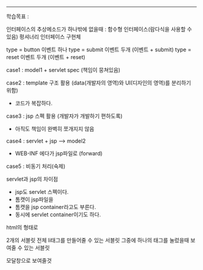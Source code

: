 <hr>

학습목표 : 




인터페이스의 추상메소드가 하나밖에 없을때 : 함수형 인터페이스(람다식을 사용할 수 있음)
펑셔너리 인터페이스 구현체


type = button 이벤트 하나
type = submit 이벤트 두개 (이벤트 + submit)
type = reset 이벤트 두개 (이벤트 + reset)


case1 : model1 + servlet spec (책임이 뭉쳐있음)

case2 : template 구조 활용 (data(개발자의 영역)와 UI(디자인의 영역)를 분리하기 위함)
- 코드가 복잡하다.

case3 : jsp 스펙 활용 (개발자가 개발하기 편하도록)
- 아직도 책임이 완벽히 쪼개지지 않음

case4 : servlet + jsp --> model2
- WEB-INF 에다가 jsp파일로 (forward)

case5 : 비동기 처리(숙제)


servlet과 jsp의 차이점
* jsp도 servlet 스펙이다.
* 톰캣이 jsp파일을 
* 톰캣을 jsp container라고도 부른다.
* 동시에 servlet container이기도 하다.

html의 형태로 

2개의 서블릿
전체 li태그를 만들어줄 수 있는 서블릿
그중에 하나의 태그를 눌렀을때 보여줄 수 있는 서블릿

모달창으로 보여줄것